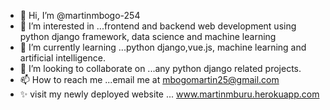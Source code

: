 - 👋 Hi, I’m @martinmbogo-254
- 👀 I’m interested in ...frontend and backend web development using python django framework, data science and machine learning
- 🌱 I’m currently learning ...python django,vue.js, machine learning and artificial intelligence.
- 💞️ I’m looking to collaborate on ...any python django related projects.
- 📫 How to reach me ...email me at mbogomartin25@gmail.com
- ✨ visit my newly deployed website ... www.martinmburu.herokuapp.com

<!---
martinmbogo-254/martinmbogo-254 is a ✨ special ✨ repository because its `README.md` (this file) appears on your GitHub profile.
You can click the Preview link to take a look at your changes.
--->
